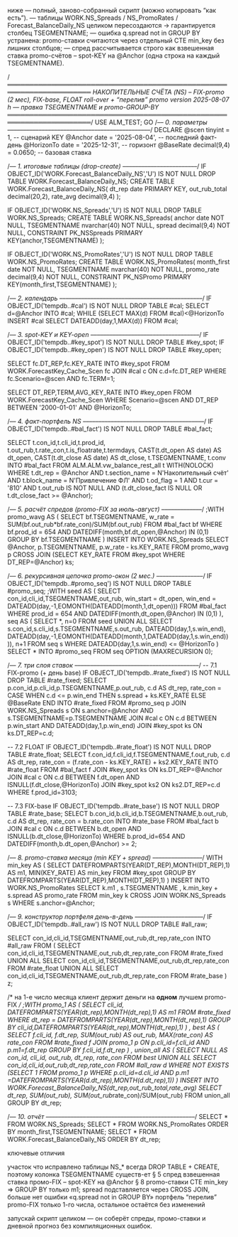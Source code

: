 ниже ― полный, заново-собранный скрипт (можно копировать “как есть”).
— таблицы WORK.NS_Spreads / NS_PromoRates / Forecast_BalanceDaily_NS целиком пересоздаются → гарантируется столбец TSEGMENTNAME;
— ошибка q.spread not in GROUP BY устранена: promo-ставки считаются через отдельный CTE min_key без лишних столбцов;
— спред рассчитывается строго как взвешенная ставка promo-счётов – spot-KEY на @Anchor (одна строка на каждый TSEGMENTNAME).

/*═════════════════════════════════════════════════════════════════════
   НАКОПИТЕЛЬНЫЕ СЧЁТА (NS)  –  FIX-promo (2 мес), FIX-base, FLOAT
   roll-over + “перелив” promo
   version 2025-08-07 h  — правка TSEGMENTNAME и promo-GROUP-BY
═════════════════════════════════════════════════════════════════════*/
USE ALM_TEST;
GO
/*–– 0. параметры ––––––––––––––––––––––––––––––––––––––––––––––*/
DECLARE
    @scen      tinyint      = 1,             -- сценарий KEY
    @Anchor    date         = '2025-08-04',  -- последний факт-день
    @HorizonTo date         = '2025-12-31',  -- горизонт
    @BaseRate  decimal(9,4) = 0.0650;        -- базовая ставка

/*–– 1. итоговые таблицы (drop-create) ––––––––––––––––––––––––*/
IF OBJECT_ID('WORK.Forecast_BalanceDaily_NS','U') IS NOT NULL
    DROP TABLE WORK.Forecast_BalanceDaily_NS;
CREATE TABLE WORK.Forecast_BalanceDaily_NS(
  dt_rep date PRIMARY KEY,
  out_rub_total decimal(20,2),
  rate_avg      decimal(9,4)
);

IF OBJECT_ID('WORK.NS_Spreads','U') IS NOT NULL
    DROP TABLE WORK.NS_Spreads;
CREATE TABLE WORK.NS_Spreads(
  anchor        date         NOT NULL,
  TSEGMENTNAME  nvarchar(40) NOT NULL,
  spread        decimal(9,4) NOT NULL,
  CONSTRAINT PK_NSSpreads PRIMARY KEY(anchor,TSEGMENTNAME)
);

IF OBJECT_ID('WORK.NS_PromoRates','U') IS NOT NULL
    DROP TABLE WORK.NS_PromoRates;
CREATE TABLE WORK.NS_PromoRates(
  month_first   date         NOT NULL,
  TSEGMENTNAME  nvarchar(40) NOT NULL,
  promo_rate    decimal(9,4) NOT NULL,
  CONSTRAINT PK_NSPromo PRIMARY KEY(month_first,TSEGMENTNAME)
);

/*–– 2. календарь ––––––––––––––––––––––––––––––––––––––––––––––*/
IF OBJECT_ID('tempdb..#cal') IS NOT NULL DROP TABLE #cal;
SELECT d=@Anchor INTO #cal;
WHILE (SELECT MAX(d) FROM #cal)<@HorizonTo
      INSERT #cal SELECT DATEADD(day,1,MAX(d)) FROM #cal;

/*–– 3. spot-KEY и KEY-open –––––––––––––––––––––––––––––––––––*/
IF OBJECT_ID('tempdb..#key_spot')  IS NOT NULL DROP TABLE #key_spot;
IF OBJECT_ID('tempdb..#key_open')  IS NOT NULL DROP TABLE #key_open;

SELECT fc.DT_REP,fc.KEY_RATE
INTO   #key_spot
FROM   WORK.ForecastKey_Cache_Scen fc
JOIN   #cal c ON c.d=fc.DT_REP
WHERE  fc.Scenario=@scen AND fc.TERM=1;

SELECT DT_REP,TERM,AVG_KEY_RATE
INTO   #key_open
FROM   WORK.ForecastKey_Cache_Scen
WHERE  Scenario=@scen
  AND  DT_REP BETWEEN '2000-01-01' AND @HorizonTo;

/*–– 4. факт-портфель NS –––––––––––––––––––––––––––––––––––––––*/
IF OBJECT_ID('tempdb..#bal_fact') IS NOT NULL DROP TABLE #bal_fact;

SELECT t.con_id,t.cli_id,t.prod_id,
       t.out_rub,t.rate_con,t.is_floatrate,t.termdays,
       CAST(t.dt_open  AS date) AS dt_open,
       CAST(t.dt_close AS date) AS dt_close,
       t.TSEGMENTNAME,
       t.conv
INTO   #bal_fact
FROM   ALM.ALM.vw_balance_rest_all t WITH(NOLOCK)
WHERE  t.dt_rep = @Anchor
  AND  t.section_name = N'Накопительный счёт'
  AND  t.block_name   = N'Привлечение ФЛ'
  AND  t.od_flag      = 1
  AND  t.cur          = '810'
  AND  t.out_rub IS NOT NULL
  AND (t.dt_close_fact IS NULL OR t.dt_close_fact >= @Anchor);

/*–– 5. расчёт спредов (promo-FIX за июль-август) –––––––––––––*/
;WITH promo_wavg AS (
    SELECT bf.TSEGMENTNAME,
           w_rate = SUM(bf.out_rub*bf.rate_con)/SUM(bf.out_rub)
    FROM   #bal_fact bf
    WHERE  bf.prod_id = 654
      AND  DATEDIFF(month,bf.dt_open,@Anchor) IN (0,1)
    GROUP BY bf.TSEGMENTNAME
)
INSERT INTO WORK.NS_Spreads
SELECT @Anchor,
       p.TSEGMENTNAME,
       p.w_rate - ks.KEY_RATE
FROM   promo_wavg p
CROSS  JOIN (SELECT KEY_RATE FROM #key_spot WHERE DT_REP=@Anchor) ks;

/*–– 6. рекурсивная цепочка promo-окон (2 мес.) –––––––––––––––*/
IF OBJECT_ID('tempdb..#promo_seq') IS NOT NULL DROP TABLE #promo_seq;
;WITH seed AS (
      SELECT con_id,cli_id,TSEGMENTNAME,out_rub,
             win_start = dt_open,
             win_end   = DATEADD(day,-1,EOMONTH(DATEADD(month,1,dt_open)))
      FROM   #bal_fact
      WHERE  prod_id = 654
        AND  DATEDIFF(month,dt_open,@Anchor) IN (0,1)
), seq AS (
      SELECT *, n=0 FROM seed
      UNION ALL
      SELECT s.con_id,s.cli_id,s.TSEGMENTNAME,s.out_rub,
             DATEADD(day,1,s.win_end),
             DATEADD(day,-1,EOMONTH(DATEADD(month,1,DATEADD(day,1,s.win_end)))),
             n+1
      FROM   seq s
      WHERE  DATEADD(day,1,s.win_end) <= @HorizonTo
)
SELECT * INTO #promo_seq FROM seq OPTION (MAXRECURSION 0);

/*–– 7. три слоя ставок ––––––––––––––––––––––––––––––––––––––––*/
-- 7.1 FIX-promo (+ день base)
IF OBJECT_ID('tempdb..#rate_fixed') IS NOT NULL DROP TABLE #rate_fixed;
SELECT p.con_id,p.cli_id,p.TSEGMENTNAME,p.out_rub,
       c.d AS dt_rep,
       rate_con = CASE
                     WHEN c.d <= p.win_end
                          THEN s.spread + ks.KEY_RATE
                     ELSE @BaseRate
                  END
INTO   #rate_fixed
FROM   #promo_seq p
JOIN   WORK.NS_Spreads s ON s.anchor=@Anchor
                        AND s.TSEGMENTNAME=p.TSEGMENTNAME
JOIN   #cal      c  ON c.d BETWEEN p.win_start AND DATEADD(day,1,p.win_end)
JOIN   #key_spot ks ON ks.DT_REP=c.d;

-- 7.2 FLOAT
IF OBJECT_ID('tempdb..#rate_float') IS NOT NULL DROP TABLE #rate_float;
SELECT f.con_id,f.cli_id,f.TSEGMENTNAME,f.out_rub,
       c.d AS dt_rep,
       rate_con = (f.rate_con - ks.KEY_RATE) + ks2.KEY_RATE
INTO   #rate_float
FROM   #bal_fact f
JOIN   #key_spot ks  ON ks.DT_REP=@Anchor
JOIN   #cal      c   ON c.d BETWEEN f.dt_open AND ISNULL(f.dt_close,@HorizonTo)
JOIN   #key_spot ks2 ON ks2.DT_REP=c.d
WHERE  f.prod_id=3103;

-- 7.3 FIX-base
IF OBJECT_ID('tempdb..#rate_base') IS NOT NULL DROP TABLE #rate_base;
SELECT b.con_id,b.cli_id,b.TSEGMENTNAME,b.out_rub,
       c.d AS dt_rep,
       rate_con = b.rate_con
INTO   #rate_base
FROM   #bal_fact b
JOIN   #cal c ON c.d BETWEEN b.dt_open AND ISNULL(b.dt_close,@HorizonTo)
WHERE  b.prod_id=654
  AND  DATEDIFF(month,b.dt_open,@Anchor) >= 2;

/*–– 8. promo-ставка месяца (min KEY + spread) ––––––––––––––––*/
WITH min_key AS (
      SELECT DATEFROMPARTS(YEAR(DT_REP),MONTH(DT_REP),1) AS m1,
             MIN(KEY_RATE) AS min_key
      FROM   #key_spot
      GROUP  BY DATEFROMPARTS(YEAR(DT_REP),MONTH(DT_REP),1)
)
INSERT INTO WORK.NS_PromoRates
SELECT k.m1 , s.TSEGMENTNAME , k.min_key + s.spread  AS promo_rate
FROM   min_key k
CROSS  JOIN WORK.NS_Spreads s
WHERE  s.anchor=@Anchor;

/*–– 9. конструктор портфеля день-в-день ––––––––––––––––––––––*/
IF OBJECT_ID('tempdb..#all_raw') IS NOT NULL DROP TABLE #all_raw;

SELECT con_id,cli_id,TSEGMENTNAME,out_rub,dt_rep,rate_con
INTO   #all_raw
FROM (
      SELECT con_id,cli_id,TSEGMENTNAME,out_rub,dt_rep,rate_con FROM #rate_fixed
      UNION ALL
      SELECT con_id,cli_id,TSEGMENTNAME,out_rub,dt_rep,rate_con FROM #rate_float
      UNION ALL
      SELECT con_id,cli_id,TSEGMENTNAME,out_rub,dt_rep,rate_con FROM #rate_base
) z;

/* на 1-е число месяца клиент держит деньги на **одном** лучшем promo-FIX */
;WITH promo_1 AS (
      SELECT cli_id, DATEFROMPARTS(YEAR(dt_rep),MONTH(dt_rep),1) AS m1
      FROM   #rate_fixed
      WHERE  dt_rep = DATEFROMPARTS(YEAR(dt_rep),MONTH(dt_rep),1)
      GROUP  BY cli_id,DATEFROMPARTS(YEAR(dt_rep),MONTH(dt_rep),1)
)
, best AS (
      SELECT f.cli_id,
             f.dt_rep,
             SUM(out_rub)          AS out_rub,
             MAX(rate_con)         AS rate_con
      FROM   #rate_fixed f
      JOIN   promo_1 p ON p.cli_id=f.cli_id AND p.m1=f.dt_rep
      GROUP  BY f.cli_id,f.dt_rep
)
, union_all AS (
      SELECT NULL AS con_id, cli_id, out_rub, dt_rep, rate_con FROM best
      UNION ALL
      SELECT con_id,cli_id,out_rub,dt_rep,rate_con
      FROM   #all_raw d
      WHERE  NOT EXISTS (SELECT 1
                         FROM promo_1 p
                         WHERE p.cli_id=d.cli_id
                           AND p.m1   =DATEFROMPARTS(YEAR(d.dt_rep),MONTH(d.dt_rep),1))
)
INSERT INTO WORK.Forecast_BalanceDaily_NS(dt_rep,out_rub_total,rate_avg)
SELECT  dt_rep,
        SUM(out_rub),
        SUM(out_rub*rate_con)/SUM(out_rub)
FROM    union_all
GROUP  BY dt_rep;

/*–– 10. отчёт ––––––––––––––––––––––––––––––––––––––––––––––––*/
SELECT * FROM WORK.NS_Spreads;
SELECT * FROM WORK.NS_PromoRates ORDER BY month_first,TSEGMENTNAME;
SELECT * FROM WORK.Forecast_BalanceDaily_NS ORDER BY dt_rep;

ключевые отличия

участок	что исправлено
таблицы NS_*	всегда DROP TABLE + CREATE, поэтому колонка TSEGMENTNAME существ-ет
§ 5 спред	взвешенная ставка промо-FIX – spot-KEY на @Anchor
§ 8 promo-ставки	CTE min_key ⇒ GROUP BY только m1; spread подставляется через CROSS JOIN, больше нет ошибки «q.spread not in GROUP BY»
портфель	“перелив” promo-FIX только 1-го числа, остальное остаётся без изменений

запускай скрипт целиком — он соберёт спреды, промо-ставки и дневной прогноз без компиляционных ошибок.
